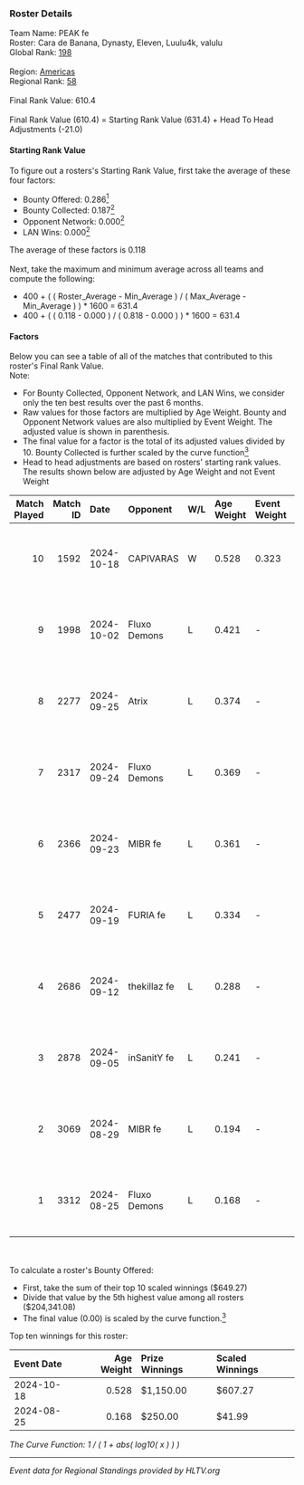 ### Roster Details<br />
Team Name: PEAK fe<br />
Roster: Cara de Banana, Dynasty, Eleven, Luulu4k, valulu<br />
Global Rank: [198](../../standings_global_2025_01_27.md)<br />
<br />
Region: [Americas]( ../../standings_americas_2025_01_27.md)<br />
Regional Rank: [58]( ../../standings_americas_2025_01_27.md)<br />
<br />
Final Rank Value:  610.4<br />
<br />
Final Rank Value (610.4) = Starting Rank Value (631.4) + Head To Head Adjustments (-21.0)<br />

#### Starting Rank Value<br />
To figure out a rosters's Starting Rank Value, first take the average of these four factors:<br />
- Bounty Offered: 0.286[<sup>1</sup>](#table2)
- Bounty Collected: 0.187[<sup>2</sup>](#table1)
- Opponent Network: 0.000[<sup>2</sup>](#table1)
- LAN Wins: 0.000[<sup>2</sup>](#table1)

The average of these factors is 0.118<br />
<br />
Next, take the maximum and minimum average across all teams and compute the following:<br />
- 400 + ( ( Roster_Average - Min_Average ) / ( Max_Average - Min_Average ) ) * 1600 = 631.4
- 400 + ( ( 0.118 - 0.000 ) / ( 0.818 - 0.000 ) ) * 1600 = 631.4


#### Factors<br />
Below you can see a table of all of the matches that contributed to this roster's Final Rank Value.<br />
Note:<br />

- For Bounty Collected, Opponent Network, and LAN Wins, we consider only the ten best results over the past 6 months.
- Raw values for those factors are multiplied by Age Weight. Bounty and Opponent Network values are also multiplied by Event Weight. The adjusted value is shown in parenthesis.
- The final value for a factor is the total of its adjusted values divided by 10. Bounty Collected is further scaled by the curve function[<sup>3</sup>](#curveFunction)
- Head to head adjustments are based on rosters' starting rank values. The results shown below are adjusted by Age Weight and not Event Weight
<span id="table1"></span><br />


| Match Played | Match ID | Date       | Opponent     | W/L | Age Weight | Event Weight | Bounty Collected | Opponent Network | LAN Wins  | H2H Adj. | Roster                                           |
| -: | -: | :- | :- | :- | :- | :- | :- | :- | :- | -: | :- |
|           10 |     1592 | 2024-10-18 | CAPIVARAS    | W   | 0.528      | 0.323        | 0.003 (0.000)    | 0.000 (0.000)    | 0 (0.000) |     6.28 | Cara de Banana, Dynasty, Eleven, Luulu4k, valulu |
|            9 |     1998 | 2024-10-02 | Fluxo Demons | L   | 0.421      | -            | -                | -                | -         |    -2.75 | Cara de Banana, Dynasty, Eleven, Luulu4k, valulu |
|            8 |     2277 | 2024-09-25 | Atrix        | L   | 0.374      | -            | -                | -                | -         |    -4.97 | Cara de Banana, Dynasty, Eleven, Luulu4k, valulu |
|            7 |     2317 | 2024-09-24 | Fluxo Demons | L   | 0.369      | -            | -                | -                | -         |    -2.56 | Cara de Banana, Dynasty, Eleven, Luulu4k, valulu |
|            6 |     2366 | 2024-09-23 | MIBR fe      | L   | 0.361      | -            | -                | -                | -         |    -4.78 | Cara de Banana, Dynasty, Eleven, Luulu4k, valulu |
|            5 |     2477 | 2024-09-19 | FURIA fe     | L   | 0.334      | -            | -                | -                | -         |    -0.35 | Cara de Banana, Dynasty, Eleven, Luulu4k, valulu |
|            4 |     2686 | 2024-09-12 | thekillaz fe | L   | 0.288      | -            | -                | -                | -         |    -4.31 | Cara de Banana, Dynasty, Eleven, Luulu4k, valulu |
|            3 |     2878 | 2024-09-05 | inSanitY fe  | L   | 0.241      | -            | -                | -                | -         |    -3.62 | Cara de Banana, Dynasty, Eleven, Luulu4k, valulu |
|            2 |     3069 | 2024-08-29 | MIBR fe      | L   | 0.194      | -            | -                | -                | -         |    -2.67 | Cara de Banana, Dynasty, Eleven, Luulu4k, valulu |
|            1 |     3312 | 2024-08-25 | Fluxo Demons | L   | 0.168      | -            | -                | -                | -         |    -1.27 | Cara de Banana, Dynasty, Eleven, Luulu4k, valulu |

<br />
<span id="table2"></span><br />
To calculate a roster's Bounty Offered:<br />

- First, take the sum of their top 10 scaled winnings ($649.27)
- Divide that value by the 5th highest value among all rosters ($204,341.08)
- The final value (0.00) is scaled by the curve function.[<sup>3</sup>](#curveFunction)

Top ten winnings for this roster:<br />

| Event Date | Age Weight | Prize Winnings | Scaled Winnings |
| :- | -: | :- | :- |
| 2024-10-18 |      0.528 | $1,150.00      | $607.27         |
| 2024-08-25 |      0.168 | $250.00        | $41.99          |


<span id="curveFunction"></span>_The Curve Function: 1 / ( 1 + abs( log10( x ) ) )_<br />

---
_Event data for Regional Standings provided by HLTV.org_<br />
